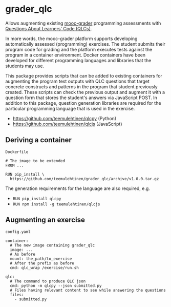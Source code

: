 # grader_qlc

Allows augmenting existing
[mooc-grader](https://github.com/apluslms/mooc-grader)
programming assessments with
[Questions About Learners' Code (QLCs)](https://doi.org/10.1109/ICPC52881.2021.00054).

In more words, the mooc-grader platform supports developing automatically
assessed (programming) exercises. The student submits their program code for
grading and the platform executes tests against the program in a container
environment. Docker containers have been developed for different programming
languages and libraries that the students may use.

This package provides scripts that can be added to existing containers for
augmenting the program test outputs with QLC questions that target concrete
constructs and patterns in the program that student previously created. These
scripts can check the previous output and augment it with a question form that
stores the student's answers via JavaScript POST. In addition to this package,
question generation libraries are required for the particular programming
language that is used in the exercise.

* https://github.com/teemulehtinen/qlcpy (Python)
* https://github.com/teemulehtinen/qlcjs (JavaScript)

## Deriving a container

`Dockerfile`

    # The image to be extended
    FROM ...

    RUN pip_install \
      https://github.com/teemulehtinen/grader_qlc/archive/v1.0.0.tar.gz

The generation requirements for the language are also required, e.g.

* `RUN pip_install qlcpy`
* `RUN npm install -g teemulehtinen/qlcjs`

## Augmenting an exercise

`config.yaml`

    container:
      # The new image containing grader_qlc
      image: ...
      # As before
      mount: the_path/to_exercise
      # After the prefix as before
      cmd: qlc_wrap /exercise/run.sh

    qlc:
      # The command to produce QLC json
      cmd: python -m qlcpy --json submitted.py
      # Files having relevant content to see while answering the questions
      files:
        - submitted.py
